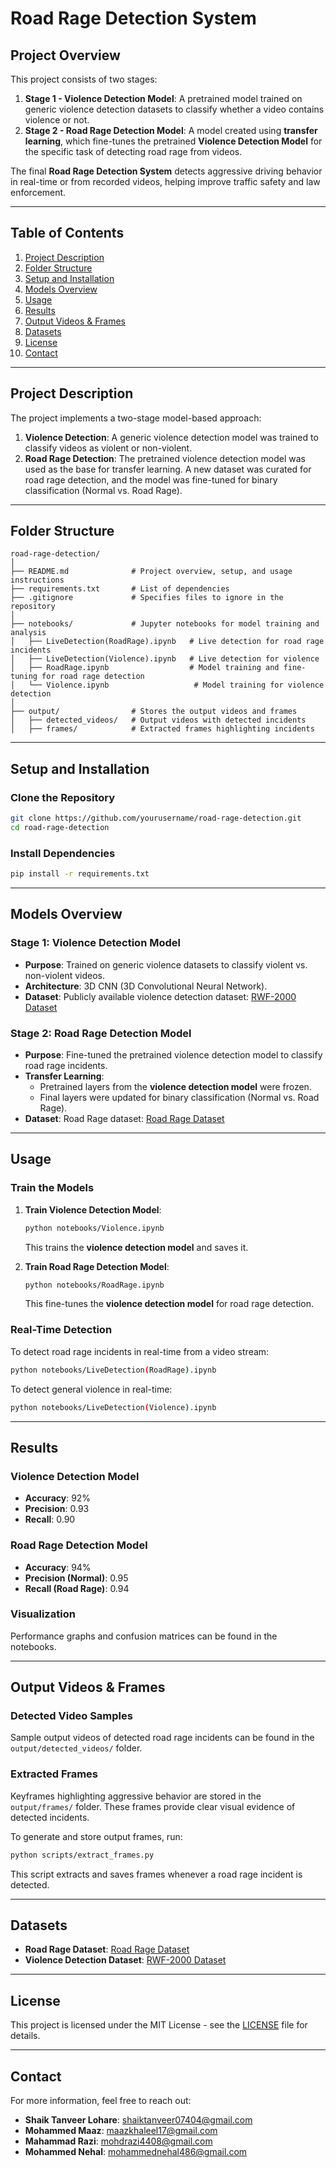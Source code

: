 # **Road Rage Detection System**

## **Project Overview**
This project consists of two stages:  
1. **Stage 1 - Violence Detection Model**: A pretrained model trained on generic violence detection datasets to classify whether a video contains violence or not.  
2. **Stage 2 - Road Rage Detection Model**: A model created using **transfer learning**, which fine-tunes the pretrained **Violence Detection Model** for the specific task of detecting road rage from videos.  

The final **Road Rage Detection System** detects aggressive driving behavior in real-time or from recorded videos, helping improve traffic safety and law enforcement.

---

## **Table of Contents**
1. [Project Description](#project-description)  
2. [Folder Structure](#folder-structure)  
3. [Setup and Installation](#setup-and-installation)  
4. [Models Overview](#models-overview)  
5. [Usage](#usage)  
6. [Results](#results)  
7. [Output Videos & Frames](#output-videos--frames)  
8. [Datasets](#datasets)  
9. [License](#license)  
10. [Contact](#contact)

---

## **Project Description**
The project implements a two-stage model-based approach:  
1. **Violence Detection**: A generic violence detection model was trained to classify videos as violent or non-violent.  
2. **Road Rage Detection**: The pretrained violence detection model was used as the base for transfer learning. A new dataset was curated for road rage detection, and the model was fine-tuned for binary classification (Normal vs. Road Rage).  

---

## **Folder Structure**

```
road-rage-detection/
│
├── README.md              # Project overview, setup, and usage instructions
├── requirements.txt       # List of dependencies
├── .gitignore             # Specifies files to ignore in the repository
│
├── notebooks/             # Jupyter notebooks for model training and analysis
│   ├── LiveDetection(RoadRage).ipynb   # Live detection for road rage incidents
│   ├── LiveDetection(Violence).ipynb   # Live detection for violence
│   ├── RoadRage.ipynb                  # Model training and fine-tuning for road rage detection
│   └── Violence.ipynb                   # Model training for violence detection
│
├── output/                # Stores the output videos and frames
│   ├── detected_videos/   # Output videos with detected incidents
│   ├── frames/            # Extracted frames highlighting incidents
```

---

## **Setup and Installation**

### **Clone the Repository**
```bash
git clone https://github.com/yourusername/road-rage-detection.git
cd road-rage-detection
```

### **Install Dependencies**
```bash
pip install -r requirements.txt
```

---

## **Models Overview**

### **Stage 1: Violence Detection Model**
- **Purpose**: Trained on generic violence datasets to classify violent vs. non-violent videos.
- **Architecture**: 3D CNN (3D Convolutional Neural Network).  
- **Dataset**: Publicly available violence detection dataset: [RWF-2000 Dataset](https://www.kaggle.com/datasets/vulamnguyen/rwf2000)  

### **Stage 2: Road Rage Detection Model**
- **Purpose**: Fine-tuned the pretrained violence detection model to classify road rage incidents.  
- **Transfer Learning**:  
  - Pretrained layers from the **violence detection model** were frozen.
  - Final layers were updated for binary classification (Normal vs. Road Rage).  
- **Dataset**: Road Rage dataset: [Road Rage Dataset](https://www.kaggle.com/datasets/shaiktanveer7/road-rage-dataset)  

---

## **Usage**

### **Train the Models**
1. **Train Violence Detection Model**:  
   ```bash
   python notebooks/Violence.ipynb
   ```
   This trains the **violence detection model** and saves it.

2. **Train Road Rage Detection Model**:  
   ```bash
   python notebooks/RoadRage.ipynb
   ```
   This fine-tunes the **violence detection model** for road rage detection.

### **Real-Time Detection**
To detect road rage incidents in real-time from a video stream:
```bash
python notebooks/LiveDetection(RoadRage).ipynb
```
To detect general violence in real-time:
```bash
python notebooks/LiveDetection(Violence).ipynb
```

---

## **Results**

### **Violence Detection Model**
- **Accuracy**: 92%  
- **Precision**: 0.93  
- **Recall**: 0.90  

### **Road Rage Detection Model**
- **Accuracy**: 94%  
- **Precision (Normal)**: 0.95  
- **Recall (Road Rage)**: 0.94  

### **Visualization**
Performance graphs and confusion matrices can be found in the notebooks.

---

## **Output Videos & Frames**
### **Detected Video Samples**
Sample output videos of detected road rage incidents can be found in the `output/detected_videos/` folder.

### **Extracted Frames**
Keyframes highlighting aggressive behavior are stored in the `output/frames/` folder. These frames provide clear visual evidence of detected incidents.

To generate and store output frames, run:
```bash
python scripts/extract_frames.py
```
This script extracts and saves frames whenever a road rage incident is detected.

---

## **Datasets**
- **Road Rage Dataset**: [Road Rage Dataset](https://www.kaggle.com/datasets/shaiktanveer7/road-rage-dataset)
- **Violence Detection Dataset**: [RWF-2000 Dataset](https://www.kaggle.com/datasets/vulamnguyen/rwf2000)

---

## **License**
This project is licensed under the MIT License - see the [LICENSE](LICENSE) file for details.

---

## **Contact**
For more information, feel free to reach out:
- **Shaik Tanveer Lohare**: shaiktanveer07404@gmail.com
- **Mohammed Maaz**: maazkhaleel17@gmail.com
- **Mahammad Razi**: mohdrazi4408@gmail.com
- **Mohammed Nehal**: mohammednehal486@gmail.com

